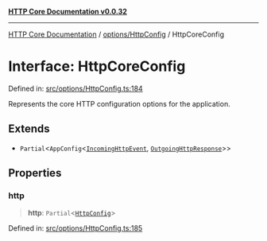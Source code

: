 [**HTTP Core Documentation v0.0.32**](../../../README.md)

***

[HTTP Core Documentation](../../../modules.md) / [options/HttpConfig](../README.md) / HttpCoreConfig

# Interface: HttpCoreConfig

Defined in: [src/options/HttpConfig.ts:184](https://github.com/stonemjs/http-core/blob/680e946aeb5100b42b4836417719aba730586478/src/options/HttpConfig.ts#L184)

Represents the core HTTP configuration options for the application.

## Extends

- `Partial`\<`AppConfig`\<[`IncomingHttpEvent`](../../../IncomingHttpEvent/classes/IncomingHttpEvent.md), [`OutgoingHttpResponse`](../../../OutgoingHttpResponse/classes/OutgoingHttpResponse.md)\>\>

## Properties

### http

> **http**: `Partial`\<[`HttpConfig`](HttpConfig.md)\>

Defined in: [src/options/HttpConfig.ts:185](https://github.com/stonemjs/http-core/blob/680e946aeb5100b42b4836417719aba730586478/src/options/HttpConfig.ts#L185)
